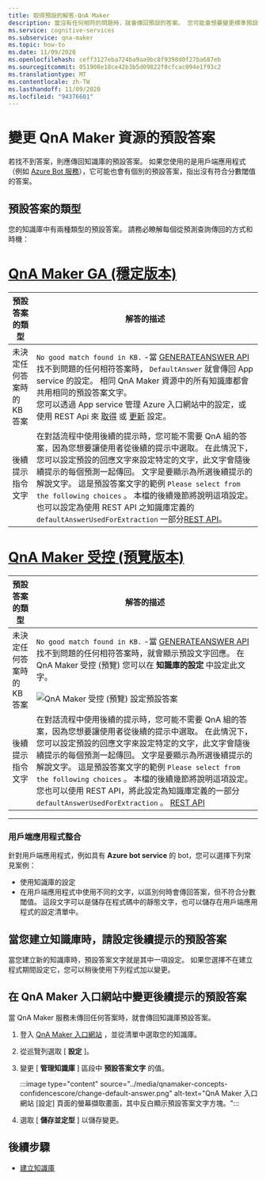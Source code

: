 ```yaml
---
title: 取得預設的解答-QnA Maker
description: 當沒有任何相符的問題時，就會傳回預設的答案。 您可能會想要變更標準預設答案的預設答案。
ms.service: cognitive-services
ms.subservice: qna-maker
ms.topic: how-to
ms.date: 11/09/2020
ms.openlocfilehash: ceff3127eba724ba9aa9bc8f9398d0f27ba687eb
ms.sourcegitcommit: 051908e18ce42b3b5d09822f8cfcac094e1f93c2
ms.translationtype: MT
ms.contentlocale: zh-TW
ms.lasthandoff: 11/09/2020
ms.locfileid: "94376601"
---
```

# <a name="change-default-answer-for-a-qna-maker-resource"></a>變更 QnA Maker 資源的預設答案

若找不到答案，則應傳回知識庫的預設答案。 如果您使用的是用戶端應用程式（例如 [Azure Bot 服務](https://docs.microsoft.com/azure/bot-service/bot-builder-howto-qna)），它可能也會有個別的預設答案，指出沒有符合分數閾值的答案。

## <a name="types-of-default-answer"></a>預設答案的類型

您的知識庫中有兩種類型的預設答案。 請務必瞭解每個從預測查詢傳回的方式和時機：

# <a name="qna-maker-ga-stable-release"></a>[QnA Maker GA (穩定版本) ](#tab/v1)

|預設答案的類型|解答的描述|
|--|--|
|未決定任何答案時的 KB 答案|`No good match found in KB.` -當 [GENERATEANSWER API](https://docs.microsoft.com/rest/api/cognitiveservices/qnamakerruntime/runtime/generateanswer) 找不到問題的任何相符答案時， `DefaultAnswer` 就會傳回 App service 的設定。 相同 QnA Maker 資源中的所有知識庫都會共用相同的預設答案文字。<br>您可以透過 App service 管理 Azure 入口網站中的設定，或使用 REST Api 來 [取得](https://docs.microsoft.com/rest/api/appservice/webapps/listapplicationsettings) 或 [更新](https://docs.microsoft.com/rest/api/appservice/webapps/updateapplicationsettings) 設定。|
|後續提示指令文字|在對話流程中使用後續的提示時，您可能不需要 QnA 組的答案，因為您想要讓使用者從後續的提示中選取。 在此情況下，您可以設定預設的回應文字來設定特定的文字，此文字會隨後續提示的每個預測一起傳回。 文字是要顯示為所選後續提示的解說文字。 這是預設答案文字的範例 `Please select from the following choices` 。 本檔的後續幾節將說明這項設定。 也可以設定為使用 REST API 之知識庫定義的 `defaultAnswerUsedForExtraction` 一部分[REST API](https://docs.microsoft.com/rest/api/cognitiveservices/qnamaker/knowledgebase/create)。|

# <a name="qna-maker-managed-preview-release"></a>[QnA Maker 受控 (預覽版本) ](#tab/v2)

|預設答案的類型|解答的描述|
|--|--|
|未決定任何答案時的 KB 答案|`No good match found in KB.` -當 [GENERATEANSWER API](https://docs.microsoft.com/rest/api/cognitiveservices/qnamakerruntime/runtime/generateanswer) 找不到問題的任何相符答案時，就會顯示預設文字回應。 在 QnA Maker 受控 (預覽) 您可以在 **知識庫的設定** 中設定此文字。 <br><br> ![QnA Maker 受控 (預覽) 設定預設答案](../media/qnamaker-how-change-default-answer/qnamaker-v2-change-default-answer.png)|
|後續提示指令文字|在對話流程中使用後續的提示時，您可能不需要 QnA 組的答案，因為您想要讓使用者從後續的提示中選取。 在此情況下，您可以設定預設的回應文字來設定特定的文字，此文字會隨後續提示的每個預測一起傳回。 文字是要顯示為所選後續提示的解說文字。 這是預設答案文字的範例 `Please select from the following choices` 。 本檔的後續幾節將說明這項設定。 您也可以使用 REST API，將此設定為知識庫定義的一部分 `defaultAnswerUsedForExtraction` 。 [REST API](https://docs.microsoft.com/rest/api/cognitiveservices/qnamaker/knowledgebase/create)|

---

### <a name="client-application-integration"></a>用戶端應用程式整合

針對用戶端應用程式，例如具有 **Azure bot service** 的 bot，您可以選擇下列常見案例：

* 使用知識庫的設定
* 在用戶端應用程式中使用不同的文字，以區別何時會傳回答案，但不符合分數閾值。 這段文字可以是儲存在程式碼中的靜態文字，也可以儲存在用戶端應用程式的設定清單中。

## <a name="set-follow-up-prompts-default-answer-when-you-create-knowledge-base"></a>當您建立知識庫時，請設定後續提示的預設答案

當您建立新的知識庫時，預設答案文字就是其中一項設定。 如果您選擇不在建立程式期間設定它，您可以稍後使用下列程式加以變更。

## <a name="change-follow-up-prompts-default-answer-in-qna-maker-portal"></a>在 QnA Maker 入口網站中變更後續提示的預設答案

當 QnA Maker 服務未傳回任何答案時，就會傳回知識庫預設答案。

1. 登入 [QnA Maker 入口網站](https://www.qnamaker.ai/) ，並從清單中選取您的知識庫。
1. 從巡覽列選取 [ **設定** ]。
1. 變更 [ **管理知識庫** ] 區段中 **預設答案文字** 的值。

    :::image type="content" source="../media/qnamaker-concepts-confidencescore/change-default-answer.png" alt-text="QnA Maker 入口網站 [設定] 頁面的螢幕擷取畫面，其中反白顯示預設答案文字方塊。":::

1. 選取 [ **儲存並定型** ] 以儲存變更。

## <a name="next-steps"></a>後續步驟

* [建立知識庫](../How-to/manage-knowledge-bases.md)